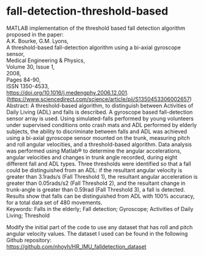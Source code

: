 # fall-detection-threshold-based
MATLAB implementation of the threshold based fall detection algorithm proposed in the paper:  
A.K. Bourke, G.M. Lyons,  
A threshold-based fall-detection algorithm using a bi-axial gyroscope sensor,  
Medical Engineering & Physics,  
Volume 30, Issue 1,  
2008,  
Pages 84-90,  
ISSN 1350-4533,  
https://doi.org/10.1016/j.medengphy.2006.12.001.  
(https://www.sciencedirect.com/science/article/pii/S1350453306002657)  
Abstract: A threshold-based algorithm, to distinguish between Activities of Daily Living (ADL) and falls is described. A gyroscope based fall-detection sensor array is used. Using simulated-falls performed by young volunteers under supervised conditions onto crash mats and ADL performed by elderly subjects, the ability to discriminate between falls and ADL was achieved using a bi-axial gyroscope sensor mounted on the trunk, measuring pitch and roll angular velocities, and a threshold-based algorithm. Data analysis was performed using Matlab® to determine the angular accelerations, angular velocities and changes in trunk angle recorded, during eight different fall and ADL types. Three thresholds were identified so that a fall could be distinguished from an ADL: if the resultant angular velocity is greater than 3.1rads/s (Fall Threshold 1), the resultant angular acceleration is greater than 0.05rads/s2 (Fall Threshold 2), and the resultant change in trunk-angle is greater than 0.59rad (Fall Threshold 3), a fall is detected. Results show that falls can be distinguished from ADL with 100% accuracy, for a total data set of 480 movements.  
Keywords: Falls in the elderly; Fall detection; Gyroscope; Activities of Daily Living; Threshold  
  
Modify the initial part of the code to use any dataset that has roll and pitch angular velocity values. The dataset I used can be found in the following Github repository:  
https://github.com/nhoyh/HR_IMU_falldetection_dataset
